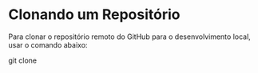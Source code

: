 # Clonando um Repositório

Para clonar o repositório remoto do GitHub para o desenvolvimento local, usar o comando abaixo:

git clone <repo url>